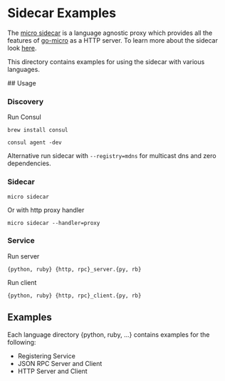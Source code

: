 # Sidecar Examples

The [micro sidecar](https://github.com/micro/micro/tree/master/car) is a language agnostic proxy which provides all the features 
of [go-micro](https://github.com/micro/go-micro) as a HTTP server. To learn more about the sidecar look [here](https://github.com/micro/micro/tree/master/car).

This directory contains examples for using the sidecar with various languages.

## Usage

### Discovery 

Run Consul

```
brew install consul
```

```
consul agent -dev
```

Alternative run sidecar with `--registry=mdns` for multicast dns and zero dependencies.

### Sidecar

```
micro sidecar
```

Or with http proxy handler
```
micro sidecar --handler=proxy
```

### Service

Run server
```
{python, ruby} {http, rpc}_server.{py, rb}
```

Run client
```
{python, ruby} {http, rpc}_client.{py, rb}
```

## Examples

Each language directory {python, ruby, ...} contains examples for the following:

- Registering Service
- JSON RPC Server and Client
- HTTP Server and Client
